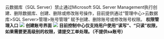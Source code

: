 云数据库（SQL Server）禁止通过Microsoft SQL Server Management执行创建、删除数据库、创建、删除或修改账号操作，目前提供通过“管理中心>云数据库>SQL Server>管理>账号管理”
赋予创建、删除账号或修改账号权限。
**权限管理入口**
![](http://imgcache.tce.fsphere.cn/image/mccdn.qcloud.com/static/img/1038939dbb7fce584de7fa978d6d0db9/image.png)
**创建账号界面**
![](http://imgcache.tce.fsphere.cn/image/mc.qcloudimg.com/static/img/9afcdb8b8d5a208ca4d37db9804c0479/image.png)
**目前控制中心仅支持用户使用“读写”、“只读”权限，如果需要更高级别的权限，请提交工单处理。（不提供sa账号）**
